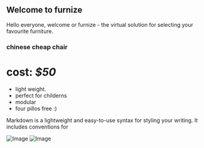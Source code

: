 ## Welcome to furnize

Hello everyone, welcome or furnize - the virtual solution for selecting your favourite furniture.

### chinese cheap chair

# cost: _$50_

- light weight.
- perfect for childerns
- modular
- four pillos free :)





Markdown is a lightweight and easy-to-use syntax for styling your writing. It includes conventions for


![Image](https://cdn.glitch.com/c2ea80ff-5198-42ee-8ac5-4c8edf0389c0%2F%7B595B0897-37E4-499A-AA63-E518D9399E4D%7D.png.jpg?v=1613916063408)
![Image](https://cdn.glitch.com/c2ea80ff-5198-42ee-8ac5-4c8edf0389c0%2F%7BE256EFC6-9B75-4EE2-8980-9B85EE8F7478%7D.png.jpg?v=1613916063296)
